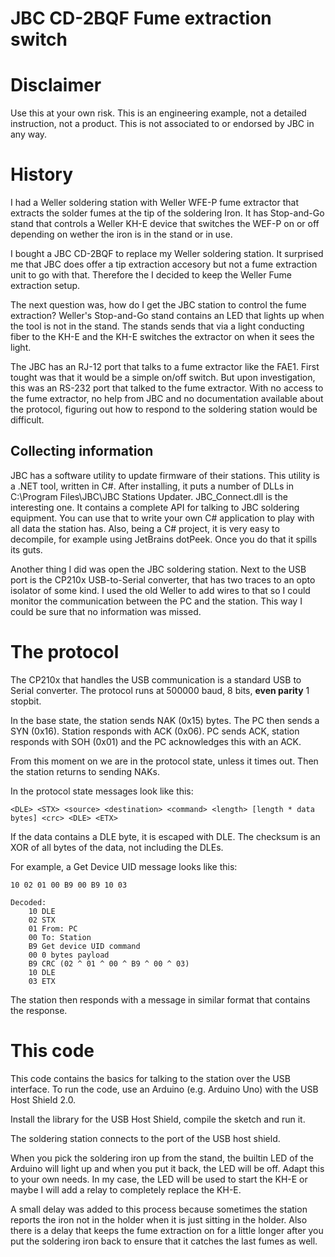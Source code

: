 # JBC CD-2BQF Fume extraction switch

# Disclaimer
Use this at your own risk. This is an engineering example, not a detailed instruction, not a product. This is not associated to or endorsed by JBC in any way.

# History
I had a Weller soldering station with Weller WFE-P fume extractor that extracts the solder fumes at the tip of the soldering Iron.
It has Stop-and-Go stand that controls a Weller KH-E device that switches the WEF-P on or off depending on wether the iron is in the stand or in use.

I bought a JBC CD-2BQF to replace my Weller soldering station. It surprised me that JBC does offer a tip extraction accesory but not a fume extraction unit to go with that. Therefore the I decided to keep the Weller Fume extraction setup.

The next question was, how do I get the JBC station to control the fume extraction? Weller's Stop-and-Go stand contains an LED that lights up when the tool is not in the stand. The stands sends that via a light conducting fiber to the KH-E and the KH-E switches the extractor on when it sees the light.

The JBC has an RJ-12 port that talks to a fume extractor like the FAE1. First tought was that it would be a simple on/off switch. But upon investigation, this was an RS-232 port that talked to the fume extractor. With no access to the fume extractor, no help from JBC and no documentation available about the protocol, figuring out how to respond to the soldering station would be difficult.

## Collecting information
JBC has a software utility to update firmware of their stations. This utility is a .NET tool, written in C#. After installing, it puts a number of DLLs in C:\Program Files\JBC\JBC Stations Updater. JBC_Connect.dll is the interesting one. It contains a complete API for talking to JBC soldering equipment. You can use that to write your own C# application to play with all data the station has. Also, being a C# project, it is very easy to decompile, for example using JetBrains dotPeek. Once you do that it spills its guts.

Another thing I did was open the JBC soldering station. Next to the USB port is the CP210x USB-to-Serial converter, that has two traces to an opto isolator of some kind. I used the old Weller to add wires to that so I could monitor the communication between the PC and the station. This way I could be sure that no information was missed.

# The protocol
The CP210x that handles the USB communication is a standard USB to Serial converter. The protocol runs at 500000 baud, 8 bits, **even parity** 1 stopbit.

In the base state, the station sends NAK (0x15) bytes. The PC then sends a SYN (0x16). Station responds with ACK (0x06). PC sends ACK, station responds with SOH (0x01) and the PC acknowledges this with an ACK.

From this moment on we are in the protocol state, unless it times out. Then the station returns to sending NAKs.

In the protocol state messages look like this:

```
<DLE> <STX> <source> <destination> <command> <length> [length * data bytes] <crc> <DLE> <ETX>
```

If the data contains a DLE byte, it is escaped with DLE.
The checksum is an XOR of all bytes of the data, not including the DLEs.

For example, a Get Device UID message looks like this:

```
10 02 01 00 B9 00 B9 10 03

Decoded:
    10 DLE
    02 STX
    01 From: PC
    00 To: Station
    B9 Get device UID command
    00 0 bytes payload
    B9 CRC (02 ^ 01 ^ 00 ^ B9 ^ 00 ^ 03)
    10 DLE
    03 ETX
```

The station then responds with a message in similar format that contains the response.

# This code
This code contains the basics for talking to the station over the USB interface. To run the code, use an Arduino (e.g. Arduino Uno) with the USB Host Shield 2.0.

Install the library for the USB Host Shield, compile the sketch and run it.

The soldering station connects to the port of the USB host shield.

When you pick the soldering iron up from the stand, the builtin LED of the Arduino will light up and when you put it back, the LED will be off. Adapt this to your own needs. In my case, the LED will be used to start the KH-E or maybe I will add a relay to completely replace the KH-E.

A small delay was added to this process because sometimes the station reports the iron not in the holder when it is just sitting in the holder. Also there is a delay that keeps the fume extraction on for a little longer after you put the soldering iron back to ensure that it catches the last fumes as well.